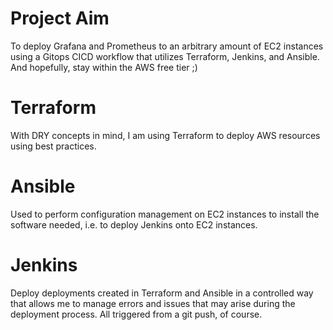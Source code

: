 # Project Aim

To deploy Grafana and Prometheus to an arbitrary amount of EC2 instances using a Gitops CICD workflow that utilizes Terraform, Jenkins, and Ansible. And hopefully, stay within the AWS free tier ;) 

# Terraform
With DRY concepts in mind, I am using Terraform to deploy AWS resources using best practices.

# Ansible
Used to perform configuration management on EC2 instances to install the software needed, i.e. to deploy Jenkins onto EC2 instances.

# Jenkins
Deploy deployments created in Terraform and Ansible in a controlled way that allows me to manage errors and issues that may arise during the deployment process. All triggered from a git push, of course.
